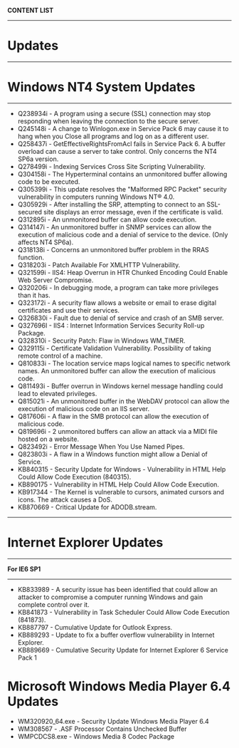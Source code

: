 **CONTENT LIST**

--------------

# **Updates**

--------------

# **Windows NT4 System Updates**

--------------

- Q238934i - A program using a secure (SSL) connection may stop responding when leaving the connection to the secure server.
- Q245148i - A change to Winlogon.exe in Service Pack 6 may cause it to hang when you Close all programs and log on as a different user.
- Q258437i - GetEffectiveRightsFromAcl fails in Service Pack 6. A buffer overload can cause a server to take control. Only concerns the NT4 SP6a version. 
- Q278499i - Indexing Services Cross Site Scripting Vulnerability.
- Q304158i - The Hyperterminal contains an unmonitored buffer allowing code to be executed. 
- Q305399i - This update resolves the "Malformed RPC Packet" security vulnerability in computers running Windows NT® 4.0.
- Q305929i - After installing the SRP, attempting to connect to an SSL-secured site displays an error message, even if the certificate is valid. 
- Q312895i - An unmonitored buffer can allow code execution.  
- Q314147i - An unmonitored buffer in SNMP services can allow the execution of malicious code and a denial of service to the device. (Only affects NT4 SP6a).
- Q318138i - Concerns an unmonitored buffer problem in the RRAS function.
- Q318203i - Patch Available For XMLHTTP Vulnerability.
- Q321599i - IIS4: Heap Overrun in HTR Chunked Encoding Could Enable Web Server Compromise.
- Q320206i - In debugging mode, a program can take more privileges than it has.
- Q323172i - A security flaw allows a website or email to erase digital certificates and use their services. 
- Q326830i - Fault due to denial of service and crash of an SMB server.
- Q327696I - IIS4 : Internet Information Services Security Roll-up Package.
- Q328310i - Security Patch: Flaw in Windows WM_TIMER.
- Q329115i - Certificate Validation Vulnerability. Possibility of taking remote control of a machine. 
- Q810833i - The location service maps logical names to specific network names. An unmonitored buffer can allow the execution of malicious code. 
- Q811493i - Buffer overrun in Windows kernel message handling could lead to elevated privileges.
- Q815021i - An unmonitored buffer in the WebDAV protocol can allow the execution of malicious code on an IIS server. 
- Q817606i - A flaw in the SMB protocol can allow the execution of malicious code. 
- Q819696i - 2 unmonitored buffers can allow an attack via a MIDI file hosted on a website.
- Q823492i - Error Message When You Use Named Pipes.
- Q823803i -  A flaw in a Windows function might allow a Denial of Service.
- KB840315 - Security Update for Windows - Vulnerability in HTML Help Could Allow Code Execution (840315).
- KB890175 - Vulnerability in HTML Help Could Allow Code Execution.
- KB917344 - The Kernel is vulnerable to cursors, animated cursors and icons. The attack causes a DoS. 
- KB870669 - Critical Update for ADODB.stream.
--------------

# **Internet Explorer Updates**

--------------
**For IE6 SP1**

--------------

- KB833989 - A security issue has been identified that could allow an attacker to compromise a computer running Windows and gain complete control over it.
- KB841873 - Vulnerability in Task Scheduler Could Allow Code Execution (841873).
- KB887797 - Cumulative Update for Outlook Express.
- KB889293 - Update to fix a buffer overflow vulnerability in Internet Explorer.
- KB889669 - Cumulative Security Update for Internet Explorer 6 Service Pack 1


# **Microsoft Windows Media Player 6.4 Updates**

- WM320920_64.exe - Security Update Windows Media Player 6.4
- WM308567 - .ASF Processor Contains Unchecked Buffer
- WMPCDCS8.exe - Windows Media 8 Codec Package

